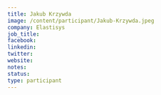 ```yaml
---
title: Jakub Krzywda
image: /content/participant/Jakub-Krzywda.jpeg
company: Elastisys
job_title: 
facebook:
linkedin: 
twitter:
website:
notes:
status: 
type: participant
---
```


<!-- put more details about participant here -->